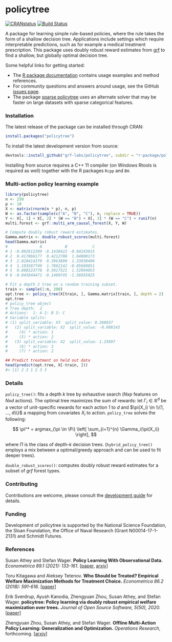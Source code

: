 # policytree

[![CRANstatus](https://www.r-pkg.org/badges/version/policytree)](https://cran.r-project.org/package=policytree)
[![Build Status](https://dev.azure.com/grf-labs/grf/_apis/build/status/grf-labs.policytree?branchName=master)](https://dev.azure.com/grf-labs/grf/_build/latest?definitionId=1&branchName=master)

A package for learning simple rule-based policies, where the rule takes the form of a shallow decision tree. Applications include settings which require interpretable predictions, such as for example a medical treatment prescription. This package uses doubly robust reward estimates from [grf](https://github.com/grf-labs/grf) to find a shallow, but globally optimal decision tree.

Some helpful links for getting started:

* The [R package documentation](https://grf-labs.github.io/policytree/) contains usage examples and method references.
* For community questions and answers around usage, see the GitHub [issues page](https://github.com/grf-labs/policytree/issues).
* The package [sparse policytree](https://github.com/Yale-Medicaid/sparsepolicytree) uses an alternate solver that may be faster on large datasets with sparse categorical features.

### Installation

The latest release of the package can be installed through CRAN:

```R
install.packages("policytree")
```

To install the latest development version from source:

```R
devtools::install_github("grf-labs/policytree", subdir = "r-package/policytree")
```

Installing from source requires a C++ 11 compiler (on Windows Rtools is required as well) together with the R packages
`Rcpp` and `BH`.

### Multi-action policy learning example
```r
library(policytree)
n <- 250
p <- 10
X <- matrix(rnorm(n * p), n, p)
W <- as.factor(sample(c("A", "B", "C"), n, replace = TRUE))
Y <- X[, 1] + X[, 2] * (W == "B") + X[, 3] * (W == "C") + runif(n)
multi.forest <- grf::multi_arm_causal_forest(X, Y, W)

# Compute doubly robust reward estimates.
Gamma.matrix <- double_robust_scores(multi.forest)
head(Gamma.matrix)
#              A          B           C
# 1 -0.002612209 -0.1438422 -0.04243015
# 2  0.417066177  0.4212708  1.04000173
# 3  2.020414370  0.3963890  1.33038496
# 4  1.193587749  1.7862142 -0.05668051
# 5  0.808323778  0.5017521  1.52094053
# 6 -0.045844471 -0.1460745 -1.56055025

# Fit a depth 2 tree on a random training subset.
train <- sample(1:n, 200)
opt.tree <- policy_tree(X[train, ], Gamma.matrix[train, ], depth = 2)
opt.tree
# policy_tree object
# Tree depth:  2
# Actions:  1: A 2: B 3: C
# Variable splits:
# (1) split_variable: X3  split_value: 0.368037
#   (2) split_variable: X2  split_value: -0.098143
#     (4) * action: 1
#     (5) * action: 2
#   (3) split_variable: X2  split_value: 1.25697
#     (6) * action: 3
#     (7) * action: 2

## Predict treatment on held out data
head(predict(opt.tree, X[-train, ]))
#> [1] 2 3 1 2 3 3
```

### Details
`policy_tree()`: fits a depth _k_ tree by exhaustive search (_Nxp_ features on _Nxd_ actions). The optimal tree maximizes the sum of rewards: let $\Gamma_i \in \mathbb R^d$ be a vector of unit-specific rewards for each action 1 to $d$ and $\pi(X_i) \in \\{1, ..., d\\}$ a mapping from covariates $X_i$ to action. `policy_tree` solves the following: 
  
$$
\pi^* = argmax_{\pi \in \Pi} \left[ \sum_{i=1}^{n} \Gamma_i(\pi(X_i)) \right],
$$

where $\Pi$ is the class of depth-_k_ decision trees. (`hybrid_policy_tree()` employs a mix between a optimal/greedy approach and can be used to fit deeper trees).

`double_robust_scores()`: computes doubly robust reward estimates for a subset of _grf_ forest types.

### Contributing

Contributions are welcome, please consult the [development guide](https://github.com/grf-labs/policytree/blob/master/DEVELOPING.md) for details.

### Funding

Development of policytree is supported by the National Science Foundation, the Sloan Foundation, the Office of Naval Research (Grant N00014-17-1-2131) and Schmidt Futures.

### References

Susan Athey and Stefan Wager.
<b>Policy Learning With Observational Data.</b> <i>Econometrica 89.1 (2021): 133-161.</i>
[<a href="https://onlinelibrary.wiley.com/doi/abs/10.3982/ECTA15732">paper</a>,
<a href="https://arxiv.org/abs/1702.02896">arxiv</a>]

Toru Kitagawa and Aleksey Tetenov.
<b>Who Should be Treated? Empirical Welfare Maximization Methods for Treatment Choice.</b> <i>Econometrica 86.2 (2018): 591-616.</i>
[<a href="https://onlinelibrary.wiley.com/doi/abs/10.3982/ECTA13288">paper</a>]

Erik Sverdrup, Ayush Kanodia, Zhengyuan Zhou, Susan Athey, and Stefan Wager.
<b>policytree: Policy learning via doubly robust empirical welfare maximization over trees.</b> <i>Journal of Open Source Software, 5(50), 2020.</i>
[<a href="https://joss.theoj.org/papers/10.21105/joss.02232">paper</a>]

Zhengyuan Zhou, Susan Athey, and Stefan Wager.
<b>Offline Multi-Action Policy Learning: Generalization and Optimization.</b> <i> Operations Research</i>, forthcoming.
[<a href="https://arxiv.org/abs/1810.04778">arxiv</a>]
